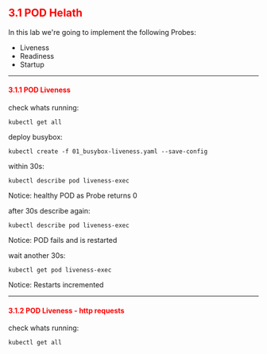 ## <font color='red'> 3.1 POD Helath </font>

In this lab we're going to implement the following Probes:
* Liveness
* Readiness
* Startup

---

#### <font color='red'> 3.1.1 POD Liveness </font>
check whats running:
```
kubectl get all
```
deploy busybox:
```
kubectl create -f 01_busybox-liveness.yaml --save-config
```
within 30s:
```
kubectl describe pod liveness-exec
```
Notice: healthy POD as Probe returns 0  

after 30s describe again:
```
kubectl describe pod liveness-exec
```
Notice: POD fails and is restarted 

wait another 30s:
```
kubectl get pod liveness-exec
```
Notice: Restarts incremented

---


#### <font color='red'> 3.1.2 POD Liveness - http requests</font>
check whats running:
```
kubectl get all
```